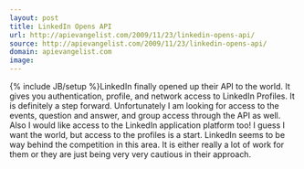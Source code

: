 ```yaml
---
layout: post
title: LinkedIn Opens API
url: http://apievangelist.com/2009/11/23/linkedin-opens-api/
source: http://apievangelist.com/2009/11/23/linkedin-opens-api/
domain: apievangelist.com
image: 
---
```

{% include JB/setup %}LinkedIn finally opened up their API to the world. It gives you authentication, profile, and network access to LinkedIn Profiles.
It is definitely a step forward. Unfortunately I am looking for access to the events, question and answer, and group access through the API as well.
Also I would like access to the LinkedIn application platform too! I guess I want the world, but access to the profiles is a start.
LinkedIn seems to be way behind the competition in this area. It is either really a lot of work for them or they are just being very very cautious in their approach.
